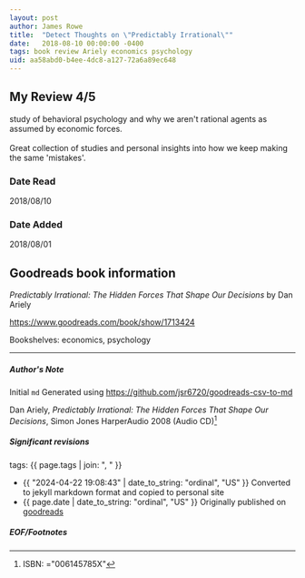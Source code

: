 ```yaml
---
layout: post
author: James Rowe
title:  "Detect Thoughts on \"Predictably Irrational\""
date:   2018-08-10 00:00:00 -0400
tags: book review Ariely economics psychology
uid: aa58abd0-b4ee-4dc8-a127-72a6a89ec648
---
```


<!-- highly dependent on how you personally use jekyll templates, and how you want this to show up -->
<!-- escape any jekyll keys with double brackets -->

## My Review 4/5

study of behavioral psychology and why we aren't rational agents as assumed by economic forces.<br/><br/>Great collection of studies and personal insights into how we keep making the same 'mistakes'.

### Date Read
2018/08/10

### Date Added
2018/08/01

## Goodreads book information

*Predictably Irrational: The Hidden Forces That Shape Our Decisions* by Dan Ariely

https://www.goodreads.com/book/show/1713424

Bookshelves: economics, psychology

---

##### Author's Note

Initial `md` Generated using https://github.com/jsr6720/goodreads-csv-to-md

Dan Ariely, *Predictably Irrational: The Hidden Forces That Shape Our Decisions*, Simon  Jones HarperAudio 2008 (Audio CD)[^1]

##### Significant revisions

tags: {{ page.tags | join: ", " }} <!-- todo move this somewhere -->

- {{ "2024-04-22 19:08:43" | date_to_string: "ordinal", "US" }} Converted to jekyll markdown format and copied to personal site
- {{ page.date | date_to_string: "ordinal", "US" }} Originally published on [goodreads](https://www.goodreads.com)

##### EOF/Footnotes

[^1]: ISBN: ="006145785X"